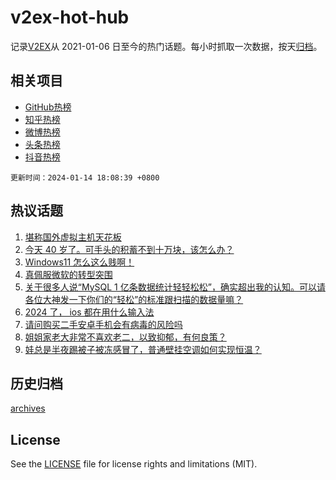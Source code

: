 # v2ex-hot-hub

 记录[V2EX](https://www.v2ex.com/)从 2021-01-06 日至今的热门话题。每小时抓取一次数据，按天[归档](archives)。
 
 ## 相关项目

- [GitHub热榜](https://github.com/lonnyzhang423/github-hot-hub)
- [知乎热榜](https://github.com/lonnyzhang423/zhihu-hot-hub)
- [微博热榜](https://github.com/lonnyzhang423/weibo-hot-hub)
- [头条热榜](https://github.com/lonnyzhang423/toutiao-hot-hub)
- [抖音热榜](https://github.com/lonnyzhang423/douyin-hot-hub)


 `更新时间：2024-01-14 18:08:39 +0800`

## 热议话题

1. [堪称国外虚拟主机天花板](https://www.v2ex.com/t/1008424)
1. [今天 40 岁了。可手头的积蓄不到十万块，该怎么办？](https://www.v2ex.com/t/1008491)
1. [Windows11 怎么这么贱啊！](https://www.v2ex.com/t/1008375)
1. [真佩服微软的转型突围](https://www.v2ex.com/t/1008414)
1. [关于很多人说“MySQL 1 亿条数据统计轻轻松松”，确实超出我的认知。可以请各位大神发一下你们的“轻松”的标准跟扫描的数据量嘛？](https://www.v2ex.com/t/1008404)
1. [2024 了， ios 都在用什么输入法](https://www.v2ex.com/t/1008490)
1. [请问购买二手安卓手机会有病毒的风险吗](https://www.v2ex.com/t/1008452)
1. [姐姐家老大非常不喜欢老二，以致抑郁，有何良策？](https://www.v2ex.com/t/1008515)
1. [娃总是半夜踢被子被冻感冒了，普通壁挂空调如何实现恒温？](https://www.v2ex.com/t/1008463)

## 历史归档

[archives](archives)

## License

See the [LICENSE](LICENSE) file for license rights and limitations (MIT).
